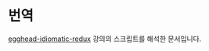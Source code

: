 # 번역

[egghead-idiomatic-redux](https://egghead.io/series/building-react-applications-with-idiomatic-redux) 강의의 스크립트를 해석한 문서입니다.

